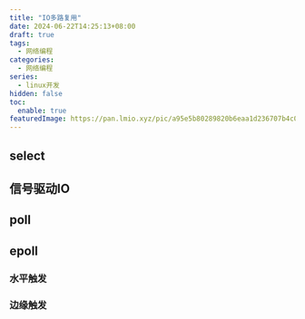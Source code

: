 ```yaml
---
title: "IO多路复用"
date: 2024-06-22T14:25:13+08:00
draft: true
tags:
  - 网络编程
categories:
  - 网络编程
series:
  - linux开发
hidden: false
toc:
  enable: true
featuredImage: https://pan.lmio.xyz/pic/a95e5b80289820b6eaa1d236707b4c09.png
---
```


## select
## 信号驱动IO
## poll
## epoll

### 水平触发
### 边缘触发

